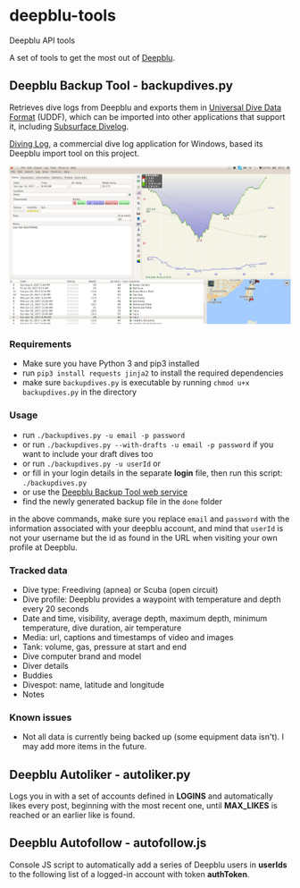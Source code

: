 # deepblu-tools
Deepblu API tools

A set of tools to get the most out of [Deepblu](https://deepblu.com).

## Deepblu Backup Tool - backupdives.py
Retrieves dive logs from Deepblu and exports them in [Universal Dive Data Format](http://uddf.org) (UDDF), which can be imported into other applications that support it, including [Subsurface Divelog](https://subsurface-divelog.org/).

[Diving Log](http://www.divinglog.de/), a commercial dive log application for Windows, based its Deepblu import tool on this project.

![Deepblu logs imported into Subsurface](/images/imported_into_subsurface.jpg)

### Requirements
- Make sure you have Python 3 and pip3 installed
- run `pip3 install requests jinja2` to install the required dependencies
- make sure `backupdives.py` is executable by running `chmod u+x backupdives.py` in the directory

### Usage
- run `./backupdives.py -u email -p password`
- or run `./backupdives.py --with-drafts -u email -p password` if you want to include your draft dives too
- or run `./backupdives.py -u userId` or
- or fill in your login details in the separate **login** file, then run this script: `./backupdives.py`
- or use the [Deepblu Backup Tool web service](http://worldofnonging.com/deepblu-tools/index.php)
- find the newly generated backup file in the `done` folder

in the above commands, make sure you replace `email` and `password` with the information associated with your deepblu account, and mind that `userId` is not your username but the id as found in the URL when visiting your own profile at Deepblu.

### Tracked data
- Dive type: Freediving (apnea) or Scuba (open circuit)
- Dive profile: Deepblu provides a waypoint with temperature and depth every 20 seconds
- Date and time, visibility, average depth, maximum depth, minimum temperature, dive duration, air temperature
- Media: url, captions and timestamps of video and images
- Tank: volume, gas, pressure at start and end
- Dive computer brand and model
- Diver details
- Buddies
- Divespot: name, latitude and longitude
- Notes

### Known issues
- Not all data is currently being backed up (some equipment data isn't). I may add more items in the future.

## Deepblu Autoliker - autoliker.py
Logs you in with a set of accounts defined in **LOGINS** and automatically likes every post, beginning with the most recent one, until **MAX_LIKES** is reached or an earlier like is found.

## Deepblu Autofollow - autofollow.js
Console JS script to automatically add a series of Deepblu users in **userIds** to the following list of a logged-in account with token **authToken**.
